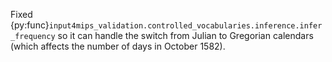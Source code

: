 Fixed {py:func}`input4mips_validation.controlled_vocabularies.inference.infer_frequency`
so it can handle the switch from Julian to Gregorian calendars
(which affects the number of days in October 1582).
